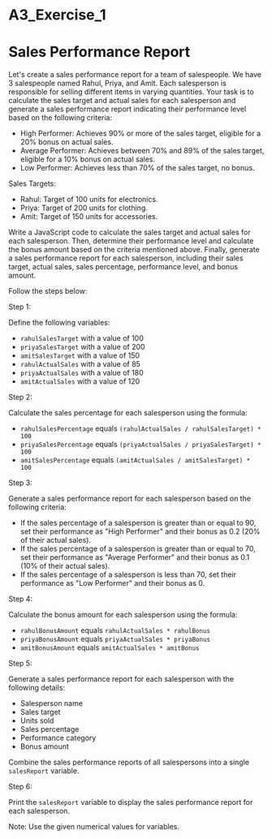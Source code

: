  # A3_Exercise_1

# Sales Performance Report

Let's create a sales performance report for a team of salespeople. We have 3 salespeople named Rahul, Priya, and Amit. Each salesperson is responsible for selling different items in varying quantities. Your task is to calculate the sales target and actual sales for each salesperson and generate a sales performance report indicating their performance level based on the following criteria:

- High Performer: Achieves 90% or more of the sales target, eligible for a 20% bonus on actual sales.
- Average Performer: Achieves between 70% and 89% of the sales target, eligible for a 10% bonus on actual sales.
- Low Performer: Achieves less than 70% of the sales target, no bonus.

Sales Targets:

- Rahul: Target of 100 units for electronics.
- Priya: Target of 200 units for clothing.
- Amit: Target of 150 units for accessories.

Write a JavaScript code to calculate the sales target and actual sales for each salesperson. Then, determine their performance level and calculate the bonus amount based on the criteria mentioned above. Finally, generate a sales performance report for each salesperson, including their sales target, actual sales, sales percentage, performance level, and bonus amount.

Follow the steps below:

Step 1:

Define the following variables:
- `rahulSalesTarget` with a value of 100
- `priyaSalesTarget` with a value of 200
- `amitSalesTarget` with a value of 150
- `rahulActualSales` with a value of 85
- `priyaActualSales` with a value of 180
- `amitActualSales` with a value of 120

Step 2:

Calculate the sales percentage for each salesperson using the formula:
- `rahulSalesPercentage` equals `(rahulActualSales / rahulSalesTarget) * 100`
- `priyaSalesPercentage` equals `(priyaActualSales / priyaSalesTarget) * 100`
- `amitSalesPercentage` equals `(amitActualSales / amitSalesTarget) * 100`

Step 3:

Generate a sales performance report for each salesperson based on the following criteria:
- If the sales percentage of a salesperson is greater than or equal to 90, set their performance as "High Performer" and their bonus as 0.2 (20% of their actual sales).
- If the sales percentage of a salesperson is greater than or equal to 70, set their performance as "Average Performer" and their bonus as 0.1 (10% of their actual sales).
- If the sales percentage of a salesperson is less than 70, set their performance as "Low Performer" and their bonus as 0.

Step 4:

Calculate the bonus amount for each salesperson using the formula:
- `rahulBonusAmount` equals `rahulActualSales * rahulBonus`
- `priyaBonusAmount` equals `priyaActualSales * priyaBonus`
- `amitBonusAmount` equals `amitActualSales * amitBonus`

Step 5:

Generate a sales performance report for each salesperson with the following details:
- Salesperson name
- Sales target
- Units sold
- Sales percentage
- Performance category
- Bonus amount

Combine the sales performance reports of all salespersons into a single `salesReport` variable.

Step 6:

Print the `salesReport` variable to display the sales performance report for each salesperson.

Note: Use the given numerical values for variables.